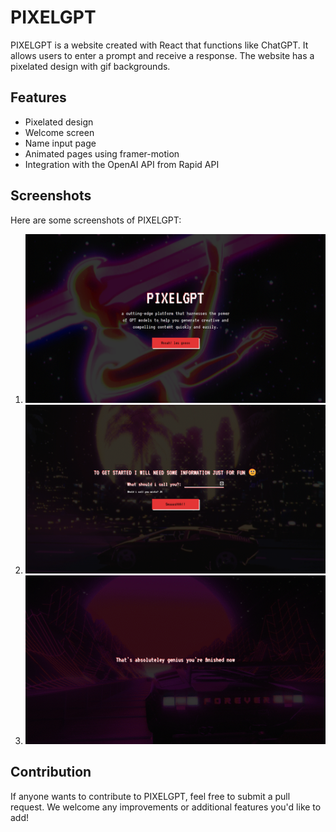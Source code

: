 # PIXELGPT

PIXELGPT is a website created with React that functions like ChatGPT. It allows users to enter a prompt and receive a response. The website has a pixelated design with gif backgrounds. 

## Features

- Pixelated design
- Welcome screen
- Name input page
- Animated pages using framer-motion
- Integration with the OpenAI API from Rapid API

## Screenshots

Here are some screenshots of PIXELGPT:

1. ![PIXELGPT Screenshot 1](./screenshots/pixelGPT.png)
2. ![PIXELGPT Screenshot 2](./screenshots/pixelGPT2.png)
3. ![PIXELGPT Screenshot 3](./screenshots/pixelGPT3.png)

## Contribution

If anyone wants to contribute to PIXELGPT, feel free to submit a pull request. We welcome any improvements or additional features you'd like to add!

